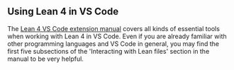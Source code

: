 ## Using Lean 4 in VS Code

The [Lean 4 VS Code extension manual](command:lean4.setup.showExtensionManual) covers all kinds of essential tools when working with Lean 4 in VS Code. Even if you are already familiar with other programming languages and VS Code in general, you may find the first five subsections of the 'Interacting with Lean files' section in the manual to be very helpful. 
